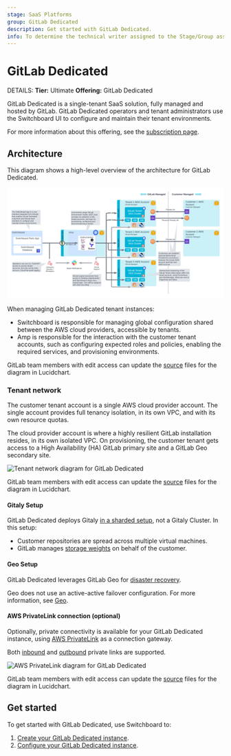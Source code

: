 ```yaml
---
stage: SaaS Platforms
group: GitLab Dedicated
description: Get started with GitLab Dedicated.
info: To determine the technical writer assigned to the Stage/Group associated with this page, see https://handbook.gitlab.com/handbook/product/ux/technical-writing/#assignments
---
```


# GitLab Dedicated

DETAILS:
**Tier:** Ultimate
**Offering:** GitLab Dedicated

GitLab Dedicated is a single-tenant SaaS solution, fully managed and hosted by GitLab.
GitLab Dedicated operators and tenant administrators use the Switchboard UI to configure and maintain their tenant environments.

For more information about this offering, see the [subscription page](../../subscriptions/gitlab_dedicated/index.md).

## Architecture

This diagram shows a high-level overview of the architecture for GitLab Dedicated.

![High level overview diagram for GitLab Dedicated](img/high_level_architecture_diagram_v17_0.png)

When managing GitLab Dedicated tenant instances:

- Switchboard is responsible for managing global configuration shared between the AWS cloud providers, accessible by tenants.
- Amp is responsible for the interaction with the customer tenant accounts, such as configuring expected roles and policies, enabling the required services, and provisioning environments.

GitLab team members with edit access can update the [source](https://lucid.app/lucidchart/e0b6661c-6c10-43d9-8afa-1fe0677e060c/edit?page=0_0#) files for the diagram in Lucidchart.

### Tenant network

The customer tenant account is a single AWS cloud provider account. The single account provides full tenancy isolation, in its own VPC, and with its own resource quotas.

The cloud provider account is where a highly resilient GitLab installation resides, in its own isolated VPC. On provisioning, the customer tenant gets access to a High Availability (HA) GitLab primary site and a GitLab Geo secondary site.

![Tenant network diagram for GitLab Dedicated](img/tenant_network_diagram_v17_0.png)

GitLab team members with edit access can update the [source](https://lucid.app/lucidchart/e69207d3-7428-4ed1-b8a7-902c608cf8a2/edit?invitationId=inv_5922f7f4-4a0b-4024-b152-a00a9d0daa22&page=0_0#) files for the diagram in Lucidchart.

#### Gitaly Setup

GitLab Dedicated deploys Gitaly [in a sharded setup](../../administration/gitaly/index.md#before-deploying-gitaly-cluster), not a Gitaly Cluster. In this setup:

- Customer repositories are spread across multiple virtual machines.
- GitLab manages [storage weights](../../administration/repository_storage_paths.md#configure-where-new-repositories-are-stored) on behalf of the customer.

#### Geo Setup

GitLab Dedicated leverages GitLab Geo for [disaster recovery](../../subscriptions/gitlab_dedicated/index.md#disaster-recovery).

Geo does not use an active-active failover configuration. For more information, see [Geo](../../administration/geo/index.md).

#### AWS PrivateLink connection (optional)

Optionally, private connectivity is available for your GitLab Dedicated instance, using [AWS PrivateLink](https://aws.amazon.com/privatelink/) as a connection gateway.

Both [inbound](../../administration/dedicated/configure_instance.md#inbound-private-link) and [outbound](../../administration/dedicated/configure_instance.md#outbound-private-link) private links are supported.

![AWS PrivateLink diagram for GitLab Dedicated](img/privatelink_diagram_v17_1.png)

GitLab team members with edit access can update the [source](https://lucid.app/lucidchart/cff1ce90-f146-457f-9630-d9b2eecdee99/edit?viewport_loc=553%2C-1872%2C2903%2C1277%2C0_0&invitationId=inv_1bf96b4a-8cc0-4a34-844d-a8780f32862a) files for the diagram in Lucidchart.

## Get started

To get started with GitLab Dedicated, use Switchboard to:

1. [Create your GitLab Dedicated instance](../../administration/dedicated/create_instance.md).
1. [Configure your GitLab Dedicated instance](../../administration/dedicated/configure_instance.md).
